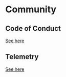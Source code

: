 # Community

## Code of Conduct

[See here](https://docs.ploomber.io/en/latest/community/coc.html)

## Telemetry

[See here](https://docs.ploomber.io/en/latest/community/user-stats.html)
